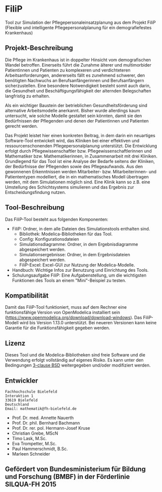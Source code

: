 # FiliP
Tool zur Simulation der Pflegepersonaleinsatzplanung aus dem Projekt FiliP (Flexible und intelligente Pflegepersonalplanung für ein demografiefestes Krankenhaus)

## Projekt-Beschreibung
Die Pflege im Krankenhaus ist in doppelter Hinsicht vom demografischen Wandel betroffen. Einerseits führt die Zunahme älterer und multimorbider Patientinnen und Patienten zu komplexeren und verdichteteren Arbeitsanforderungen, andererseits fällt es zunehmend schwerer, den benötigten Nachwuchs an Berufsanfängerinnen und Berufsanfängern sicherzustellen. Eine besondere Notwendigkeit besteht somit auch darin, die Gesundheit und Beschäftigungsfähigkeit der alternden Belegschaften langfristig zu erhalten.

Als ein wichtiger Baustein der betrieblichen Gesundheitsförderung sind alternative Arbeitsmodelle anerkannt. Bisher wurde allerdings kaum untersucht, wie solche Modelle gestaltet sein könnten, damit sie den Bedürfnissen der Pflegenden und denen der Patientinnen und Patienten gerecht werden.

Das Projekt leistet hier einen konkreten Beitrag, in dem darin ein neuartiges Software-Tool entwickelt wird, das Kliniken bei einer effektiven und ressourcenschonenden Pflegepersonalplanung unterstützt. Die Entwicklung erfolgt durch Pflegewissenschaftler bzw. Pflegewissenschaftlerinnen und Mathematiker bzw. Mathematikerinnen, in Zusammenarbeit mit drei Kliniken. Grundlegend für das Tool ist eine Analyse der Bedarfe seitens der Kliniken, der Bedürfnisse der Pflegenden sowie des Pflegeaufwands. Aus den gewonnenen Erkenntnissen werden Mitarbeiter- bzw. Mitarbeiterinnen- und Patiententypen modelliert, die in ein mathematisches Modell übertragen werden, mit dem Simulationen möglich sind. Eine Klinik kann so z.B. eine Umstellung des Schichtsystems simulieren und das Ergebnis zur Entscheidungsfindung nutzen.


## Tool-Beschreibung
Das FiliP-Tool besteht aus folgenden Komponenten:

 * FiliP: Ordner, in dem alle Dateien des Simulationstools enthalten sind.
   * Bibliothek: Modelica-Bibliotheken für das Tool.
   * Config: Konfigurationsdateien
   * Simulationsdiagramme: Ordner, in dem Ergebnisdiagramme abgespeichert werden.
   * Simulationsergebnisse: Ordner, in dem Ergebnisdateien abgespeichert werden.
   * FiliP-Excel: Excel-GUI zur Nutzung der Modelica-Modelle.
 * Handbuch: Wichtige Infos zur Benutzung und Einrichtung des Tools.
 * Schulungsaufgabe FiliP: Eine Aufgabenstellung, um die wichtigsten Funktionen des Tools an einem "Mini"-Beispiel zu testen.



## Kompatibilität
Damit das FiliP-Tool funktioniert, muss auf dem Rechner eine funktionsfähige Version von OpenModelica installiert sein (https://www.openmodelica.org/download/download-windows). Das FiliP-Modell wird bis Version 1.13.0 unterstützt. Bei neueren Versionen kann keine Garantie für die Funktionsfähigkeit gegeben werden.

## Lizenz
Dieses Tool und die Modelica-Bibliotheken sind freie Software und die Verwendung erfolgt vollständig auf eigenes Risiko.
Es kann unter den Bedingungen [3-clause BSD](https://www.modelica.org/licenses/modelica-3-clause-bsd) weitergegeben und/oder modifiziert werden.


## Entwickler
    Fachhochschule Bielefeld
    Interaktion 1
    33619 Bielefeld
    Deutschland
	Email: mathematik@fh-bielefeld.de
* Prof. Dr. med. Annette Nauerth
* Prof. Dr. phil. Bernhard Bachmann
* Prof. Dr. rer. pol. Hermann-Josef Kruse
* Christian Grebe, MScN
* Timo Lask, M.Sc.
* Eva Trompetter, M.Sc.
* Paul Hammerschmidt, B.Sc.
* Marleen Schneider

## Gefördert von Bundesministerium für Bildung und Forschung (BMBF) in der Förderlinie SILQUA-FH 2015


